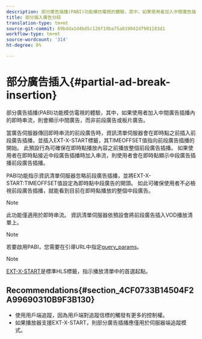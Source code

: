 ```yaml
---
description: 部分廣告插播(PABI)功能模仿電視的體驗，其中，如果使用者加入中間廣告插播內的即時串流，則會顯示中間廣告，而非前段廣告或板片廣告。
title: 部分插入廣告分段
translation-type: tm+mt
source-git-commit: 89bdda1d4bd5c126f19ba75a819942df901183d1
workflow-type: tm+mt
source-wordcount: '314'
ht-degree: 0%

---
```



# 部分廣告插入{#partial-ad-break-insertion}

部分廣告插播(PABI)功能模仿電視的體驗，其中，如果使用者加入中間廣告插播內的即時串流，則會顯示中間廣告，而非前段廣告或板片廣告。

當廣告伺服器傳回即時串流的前段廣告時，資訊清單伺服器會在即時點之前插入前段廣告插播，並插入EXT-X-START標籤，其TIMEOFFSET值指向前段廣告插播的開始。 此預設行為可確保在即時點播放內容之前播放整個前段廣告插播。 如果使用者在即時點接近中段廣告插播時加入串流，則使用者會在即時點顯示中段廣告插播前段廣告插播。

PABI功能指示資訊清單伺服器忽略前段廣告插播，並將EXT-X-START:TIMEOFFSET值設定為即時點中段廣告的開頭。 如此可確保使用者不必檢視前段廣告插播，就能看到目前在即時點播放的整個中段廣告。

>[!NOTE]
>
>此功能僅適用於即時串流。 資訊清單伺服器依預設會將前段廣告插入VOD播放清單上。

>[!NOTE]
>
>若要啟用PABI，您需要在引導URL中指定[query_params](/help/primetime-ad-insertion/~old-msapi-topics/ms-getting-started/ms-api-query-params.md)。

>[!NOTE]
>
>[EXT-X-START](https://tools.ietf.org/html/rfc8216#section-4.3.5.2)是標準HLS標籤，指示播放清單中的首選起點。

## Recommendations{#section_4CF0733B14504F2A99690310B9F3B130}

* 使用用戶端追蹤，因為用戶端對追蹤信標的觸發有更多的控制權。
* 如果播放器支援EXT-X-START，則部分廣告插播應僅用於伺服器端追蹤模式。